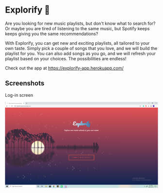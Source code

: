 # Explorify 🎼

Are you looking for new music playlists, but don't know what to search for? Or maybe you are tired of listening to the same music, but Spotify keeps keeps giving you the same recommendations?

With Explorify, you can get new and exciting playlists, all tailored to your own taste. Simply pick a couple of songs that you love, and we will build the playlist for you. You can also add songs as you go, and we will refresh your playlist based on your choices. The possibilities are endless!

Check out the app at https://explorify-app.herokuapp.com/

## Screenshots

Log-in screen 

![alt text](https://github.com/Kiwiegg/Explorify/blob/main/public/login.png "log-in screen")
